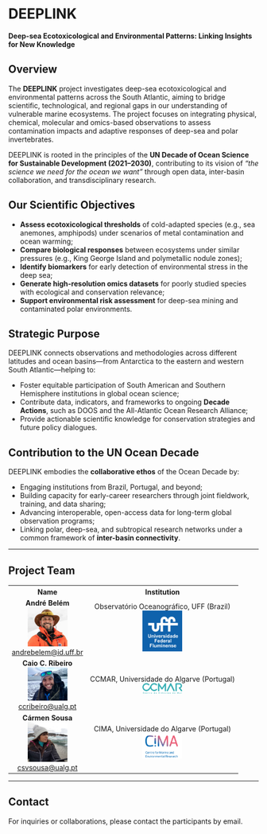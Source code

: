# DEEPLINK  
**Deep-sea Ecotoxicological and Environmental Patterns: Linking Insights for New Knowledge**

## Overview

The **DEEPLINK** project investigates deep-sea ecotoxicological and environmental patterns across the South Atlantic, aiming to bridge scientific, technological, and regional gaps in our understanding of vulnerable marine ecosystems. The project focuses on integrating physical, chemical, molecular and omics-based observations to assess contamination impacts and adaptive responses of deep-sea and polar invertebrates.

DEEPLINK is rooted in the principles of the **UN Decade of Ocean Science for Sustainable Development (2021–2030)**, contributing to its vision of *“the science we need for the ocean we want”* through open data, inter-basin collaboration, and transdisciplinary research.

## Our Scientific Objectives

- **Assess ecotoxicological thresholds** of cold-adapted species (e.g., sea anemones, amphipods) under scenarios of metal contamination and ocean warming;
- **Compare biological responses** between ecosystems under similar pressures (e.g., King George Island and polymetallic nodule zones);
- **Identify biomarkers** for early detection of environmental stress in the deep sea;
- **Generate high-resolution omics datasets** for poorly studied species with ecological and conservation relevance;
- **Support environmental risk assessment** for deep-sea mining and contaminated polar environments.

## Strategic Purpose

DEEPLINK connects observations and methodologies across different latitudes and ocean basins—from Antarctica to the eastern and western South Atlantic—helping to:

- Foster equitable participation of South American and Southern Hemisphere institutions in global ocean science;
- Contribute data, indicators, and frameworks to ongoing **Decade Actions**, such as DOOS and the All-Atlantic Ocean Research Alliance;
- Provide actionable scientific knowledge for conservation strategies and future policy dialogues.

## Contribution to the UN Ocean Decade

DEEPLINK embodies the **collaborative ethos** of the Ocean Decade by:

- Engaging institutions from Brazil, Portugal, and beyond;
- Building capacity for early-career researchers through joint fieldwork, training, and data sharing;
- Advancing interoperable, open-access data for long-term global observation programs;
- Linking polar, deep-sea, and subtropical research networks under a common framework of **inter-basin connectivity**.

---

## Project Team
<table>
  <tr>
    <th align="center">Name</th>
    <th align="center">Institution</th>
  </tr>
  <tr>
    <td align="center" valign="middle">
      <strong>André Belém</strong><br>
      <img src="private/Foto_Andre.png" alt="Andre photo" width="80"/><br>
      <a href="mailto:andrebelem@id.uff.br">andrebelem@id.uff.br</a>
    </td>
    <td align="center" valign="middle">
      Observatório Oceanográfico, UFF (Brazil)<br>
      <img src="private/UFF_logo.png" alt="UFF Logo" width="80"/>
    </td>
  </tr>
  <tr>
    <td align="center" valign="middle">
      <strong>Caio C. Ribeiro</strong><br>
      <img src="private/Foto_Caio.png" alt="Caio photo" width="80"/><br>
      <a href="mailto:ccribeiro@ualg.pt">ccribeiro@ualg.pt</a>
    </td>
    <td align="center" valign="middle">
      CCMAR, Universidade do Algarve (Portugal)<br>
      <img src="private/CCMAR_logo.png" alt="CCMAR Logo" width="80"/>
    </td>
  </tr>
  <tr>
    <td align="center" valign="middle">
      <strong>Cármen Sousa</strong><br>
      <img src="private/Foto_Carmen.png" alt="Carmen photo" width="80"/><br>
      <a href="mailto:csvsousa@ualg.ptt">csvsousa@ualg.pt</a>
    </td>
    <td align="center" valign="middle">
      CIMA, Universidade do Algarve (Portugal)<br>
      <img src="private/CIMA_logo.png" alt="CIMA Logo" width="80"/>
    </td>
  </tr>
</table>


---

## Contact
For inquiries or collaborations, please contact the participants by email.



